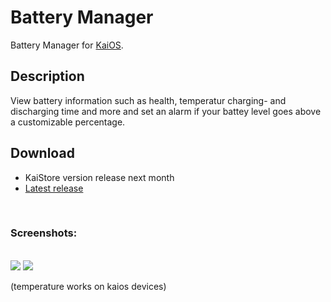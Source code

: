
# Battery Manager
Battery Manager for [KaiOS](https://www.kaiostech.com).
<br>

## Description
View battery information such as health, temperatur charging- and discharging time and more and set an alarm if your battey level goes above a customizable percentage.
<br>

## Download
* KaiStore version release next month
* [Latest release](https://github.com/W4IT-Dev/Battery-manager/releases/tag/v1.0.0)
<br>

### Screenshots:
<br>
<img src="https://github.com/W4IT-Dev/Battery-manager/assets/110252354/58fdb7ae-ddda-4583-abea-9a7e09a6ec48">
<img src="https://github.com/W4IT-Dev/Battery-manager/assets/110252354/6daffed9-187f-47b9-9423-92c7735a5e3d">

(temperature works on kaios devices)
